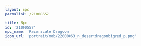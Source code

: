 ```yaml
---
layout: npc
permalink: /21000557

title: Npc
id: '21000557'
npc_name: 'Razorscale Dragoon'
icon_url: 'portrait/mob/22000063_n_desertdragonbigred_p.png'
---
```

